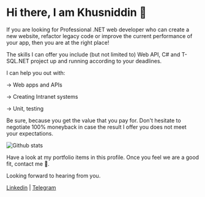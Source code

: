 # Hi there, I am Khusniddin 👋
If you are looking for Professional .NET web developer who can create a new website, refactor legacy code or improve the current performance of your app, then you are at the right place!

The skills I can offer you include (but not limited to) Web API, C# and T-SQL.NET project up and running according to your deadlines.

I can help you out with:

→ Web apps and APIs

→ Creating Intranet systems

→ Unit, testing

Be sure, because you get the value that you pay for. Don't hesitate to negotiate 100% moneyback in case the result I offer you does not meet your expectations.

 ![Github stats](https://github-readme-stats.vercel.app/api?username=khusnii&show_icons=true&theme=dark)


Have a look at my portfolio items in this profile. Once you feel we are a good fit, contact me 💬.

Looking forward to hearing from you.

[Linkedin](https://www.linkedin.com/in/khusniddinisroilov/) | [Telegram](https://t.me/khusniddin2001)   

